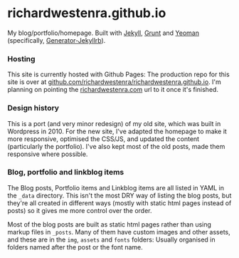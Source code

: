 richardwestenra.github.io
===============

My blog/portfolio/homepage. Built with [Jekyll](http://jekyllrb.com/), [Grunt](http://gruntjs.com/) and [Yeoman](http://yeoman.io/) (specifically, [Generator-Jekyllrb](https://github.com/robwierzbowski/generator-jekyllrb/)).

### Hosting

This site is currently hosted with Github Pages: The production repo for this site is over at [github.com/richardwestenra/richardwestenra.github.io](https://github.com/richardwestenra/richardwestenra.github.io). I'm planning on pointing the [richardwestenra.com](http://richardwestenra.com/) url to it once it's finished.

### Design history

This is a port (and very minor redesign) of my old site, which was built in Wordpress in 2010. For the new site, I've adapted the homepage to make it more responsive, optimised the CSS/JS, and updated the content (particularly the portfolio). I've also kept most of the old posts, made them responsive where possible.

### Blog, portfolio and linkblog items

The Blog posts, Portfolio items and Linkblog items are all listed in YAML in the `_data` directory. This isn't the most DRY way of listing the blog posts, but they're all created in different ways (mostly with static html pages instead of posts) so it gives me more control over the order.

Most of the blog posts are built as static html pages rather than using markup files in `_posts`. Many of them have custom images and other assets, and these are in the `img`, `assets` and `fonts` folders: Usually organised in folders named after the post or the font name.